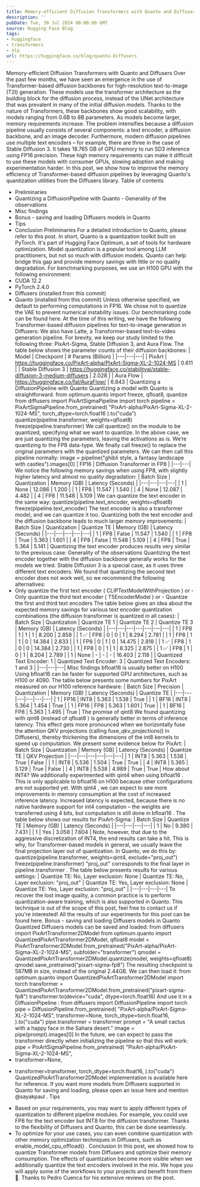 ```yaml
---
title: Memory-efficient Diffusion Transformers with Quanto and Diffusers
description: ''
pubDate: Tue, 30 Jul 2024 00:00:00 GMT
source: Hugging Face Blog
tags:
- huggingface
- transformers
- nlp
url: https://huggingface.co/blog/quanto-diffusers
---
```


Memory-efficient Diffusion Transformers with Quanto and Diffusers
Over the past few months, we have seen an emergence in the use of Transformer-based diffusion backbones for high-resolution text-to-image (T2I) generation. These models use the transformer architecture as the building block for the diffusion process, instead of the UNet architecture that was prevalent in many of the initial diffusion models. Thanks to the nature of Transformers, these backbones show good scalability, with models ranging from 0.6B to 8B parameters.
As models become larger, memory requirements increase. The problem intensifies because a diffusion pipeline usually consists of several components: a text encoder, a diffusion backbone, and an image decoder. Furthermore, modern diffusion pipelines use multiple text encoders – for example, there are three in the case of Stable Diffusion 3. It takes 18.765 GB of GPU memory to run SD3 inference using FP16 precision.
These high memory requirements can make it difficult to use these models with consumer GPUs, slowing adoption and making experimentation harder. In this post, we show how to improve the memory efficiency of Transformer-based diffusion pipelines by leveraging Quanto's quantization utilities from the Diffusers library.
Table of contents
- Preliminaries
- Quantizing a
DiffusionPipeline
with Quanto - Generality of the observations
- Misc findings
- Bonus - saving and loading Diffusers models in Quanto
- Tips
- Conclusion
Preliminaries
For a detailed introduction to Quanto, please refer to this post. In short, Quanto is a quantization toolkit built on PyTorch. It's part of Hugging Face Optimum, a set of tools for hardware optimization.
Model quantization is a popular tool among LLM practitioners, but not so much with diffusion models. Quanto can help bridge this gap and provide memory savings with little or no quality degradation.
For benchmarking purposes, we use an H100 GPU with the following environment:
- CUDA 12.2
- PyTorch 2.4.0
- Diffusers (installed from this commit)
- Quanto (installed from this commit)
Unless otherwise specified, we default to performing computations in FP16. We chose not to quantize the VAE to prevent numerical instability issues. Our benchmarking code can be found here.
At the time of this writing, we have the following Transformer-based diffusion pipelines for text-to-image generation in Diffusers:
We also have Latte, a Transformer-based text-to-video generation pipeline.
For brevity, we keep our study limited to the following three: PixArt-Sigma, Stable Diffusion 3, and Aura Flow. The table below shows the parameter counts of their diffusion backbones:
| Model | Checkpoint | # Params (Billion) |
|---|---|---|
| PixArt | https://huggingface.co/PixArt-alpha/PixArt-Sigma-XL-2-1024-MS | 0.611 |
| Stable Diffusion 3 | https://huggingface.co/stabilityai/stable-diffusion-3-medium-diffusers | 2.028 |
| Aura Flow | https://huggingface.co/fal/AuraFlow/ | 6.843 |
Quantizing a DiffusionPipeline
with Quanto
Quantizing a model with Quanto is straightforward.
from optimum.quanto import freeze, qfloat8, quantize
from diffusers import PixArtSigmaPipeline
import torch
pipeline = PixArtSigmaPipeline.from_pretrained(
"PixArt-alpha/PixArt-Sigma-XL-2-1024-MS", torch_dtype=torch.float16
).to("cuda")
quantize(pipeline.transformer, weights=qfloat8)
freeze(pipeline.transformer)
We call quantize()
on the module to be quantized, specifying what we want to quantize. In the above case, we are just quantizing the parameters, leaving the activations as is. We’re quantizing to the FP8 data-type. We finally call freeze()
to replace the original parameters with the quantized parameters.
We can then call this pipeline
normally:
image = pipeline("ghibli style, a fantasy landscape with castles").images[0]
| FP16 | Diffusion Transformer in FP8 |
|---|---|
We notice the following memory savings when using FP8, with slightly higher latency and almost no quality degradation:
| Batch Size | Quantization | Memory (GB) | Latency (Seconds) |
|---|---|---|---|
| 1 | None | 12.086 | 1.200 |
| 1 | FP8 | 11.547 | 1.540 |
| 4 | None | 12.087 | 4.482 |
| 4 | FP8 | 11.548 | 5.109 |
We can quantize the text encoder in the same way:
quantize(pipeline.text_encoder, weights=qfloat8)
freeze(pipeline.text_encoder)
The text encoder is also a transformer model, and we can quantize it too. Quantizing both the text encoder and the diffusion backbone leads to much larger memory improvements:
| Batch Size | Quantization | Quantize TE | Memory (GB) | Latency (Seconds) |
|---|---|---|---|---|
| 1 | FP8 | False | 11.547 | 1.540 |
| 1 | FP8 | True | 5.363 | 1.601 |
| 4 | FP8 | False | 11.548 | 5.109 |
| 4 | FP8 | True | 5.364 | 5.141 |
Quantizing the text encoder produces results very similar to the previous case:
Generality of the observations
Quantizing the text encoder together with the diffusion backbone generally works for the models we tried. Stable Diffusion 3 is a special case, as it uses three different text encoders. We found that quantizing the second text encoder does not work well, so we recommend the following alternatives:
- Only quantize the first text encoder (
CLIPTextModelWithProjection
) or - Only quantize the third text encoder (
T5EncoderModel
) or - Quantize the first and third text encoders
The table below gives an idea about the expected memory savings for various text encoder quantization combinations (the diffusion transformer is quantized in all cases):
| Batch Size | Quantization | Quantize TE 1 | Quantize TE 2 | Quantize TE 3 | Memory (GB) | Latency (Seconds) |
|---|---|---|---|---|---|---|
| 1 | FP8 | 1 | 1 | 1 | 8.200 | 2.858 |
| 1 ✅ | FP8 | 0 | 0 | 1 | 8.294 | 2.781 |
| 1 | FP8 | 1 | 1 | 0 | 14.384 | 2.833 |
| 1 | FP8 | 0 | 1 | 0 | 14.475 | 2.818 |
| 1 ✅ | FP8 | 1 | 0 | 0 | 14.384 | 2.730 |
| 1 | FP8 | 0 | 1 | 1 | 8.325 | 2.875 |
| 1 ✅ | FP8 | 1 | 0 | 1 | 8.204 | 2.789 |
| 1 | None | - | - | - | 16.403 | 2.118 |
| Quantized Text Encoder: 1 | Quantized Text Encoder: 3 | Quantized Text Encoders: 1 and 3 |
|---|---|---|
Misc findings
bfloat16
is usually better on H100
Using bfloat16
can be faster for supported GPU architectures, such as H100 or 4090. The table below presents some numbers for PixArt measured on our H100 reference hardware:
| Batch Size | Precision | Quantization | Memory (GB) | Latency (Seconds) | Quantize TE |
|---|---|---|---|---|---|
| 1 | FP16 | INT8 | 5.363 | 1.538 | True |
| 1 | BF16 | INT8 | 5.364 | 1.454 | True |
| 1 | FP16 | FP8 | 5.363 | 1.601 | True |
| 1 | BF16 | FP8 | 5.363 | 1.495 | True |
The promise of qint8
We found quantizing with qint8
(instead of qfloat8
) is generally better in terms of inference latency. This effect gets more pronounced when we horizontally fuse the attention QKV projections (calling fuse_qkv_projections()
in Diffusers), thereby thickening the dimensions of the int8 kernels to speed up computation. We present some evidence below for PixArt:
| Batch Size | Quantization | Memory (GB) | Latency (Seconds) | Quantize TE | QKV Projection |
|---|---|---|---|---|---|
| 1 | INT8 | 5.363 | 1.538 | True | False |
| 1 | INT8 | 5.536 | 1.504 | True | True |
| 4 | INT8 | 5.365 | 5.129 | True | False |
| 4 | INT8 | 5.538 | 4.989 | True | True |
How about INT4?
We additionally experimented with qint4
when using bfloat16
. This is only applicable to bfloat16
on H100 because other configurations are not supported yet. With qint4
, we can expect to see more improvements in memory consumption at the cost of increased inference latency. Increased latency is expected, because there is no native hardware support for int4 computation – the weights are transferred using 4 bits, but computation is still done in bfloat16
. The table below shows our results for PixArt-Sigma:
| Batch Size | Quantize TE | Memory (GB) | Latency (Seconds) |
|---|---|---|---|
| 1 | No | 9.380 | 7.431 |
| 1 | Yes | 3.058 | 7.604 |
Note, however, that due to the aggressive discretization of INT4, the end results can take a hit. This is why, for Transformer-based models in general, we usually leave the final projection layer out of quantization. In Quanto, we do this by:
quantize(pipeline.transformer, weights=qint4, exclude="proj_out")
freeze(pipeline.transformer)
"proj_out"
corresponds to the final layer in pipeline.transformer
. The table below presents results for various settings:
| Quantize TE: No, Layer exclusion: None | Quantize TE: No, Layer exclusion: "proj_out" | Quantize TE: Yes, Layer exclusion: None | Quantize TE: Yes, Layer exclusion: "proj_out" |
|---|---|---|---|
To recover the lost image quality, a common practice is to perform quantization-aware training, which is also supported in Quanto. This technique is out of the scope of this post, feel free to contact us if you're interested!
All the results of our experiments for this post can be found here.
Bonus - saving and loading Diffusers models in Quanto
Quantized Diffusers models can be saved and loaded:
from diffusers import PixArtTransformer2DModel
from optimum.quanto import QuantizedPixArtTransformer2DModel, qfloat8
model = PixArtTransformer2DModel.from_pretrained("PixArt-alpha/PixArt-Sigma-XL-2-1024-MS", subfolder="transformer")
qmodel = QuantizedPixArtTransformer2DModel.quantize(model, weights=qfloat8)
qmodel.save_pretrained("pixart-sigma-fp8")
The resulting checkpoint is 587MB in size, instead of the original 2.44GB. We can then load it:
from optimum.quanto import QuantizedPixArtTransformer2DModel
import torch
transformer = QuantizedPixArtTransformer2DModel.from_pretrained("pixart-sigma-fp8")
transformer.to(device="cuda", dtype=torch.float16)
And use it in a DiffusionPipeline
:
from diffusers import DiffusionPipeline
import torch
pipe = DiffusionPipeline.from_pretrained(
"PixArt-alpha/PixArt-Sigma-XL-2-1024-MS",
transformer=None,
torch_dtype=torch.float16,
).to("cuda")
pipe.transformer = transformer
prompt = "A small cactus with a happy face in the Sahara desert."
image = pipe(prompt).images[0]
In the future, we can expect to pass the transformer
directly when initializing the pipeline so that this will work:
pipe = PixArtSigmaPipeline.from_pretrained(
"PixArt-alpha/PixArt-Sigma-XL-2-1024-MS",
- transformer=None,
+ transformer=transformer,
torch_dtype=torch.float16,
).to("cuda")
QuantizedPixArtTransformer2DModel
implementation is available here for reference. If you want more models from Diffusers supported in Quanto for saving and loading, please open an issue here and mention @sayakpaul
.
Tips
- Based on your requirements, you may want to apply different types of quantization to different pipeline modules. For example, you could use FP8 for the text encoder but INT8 for the diffusion transformer. Thanks to the flexibility of Diffusers and Quanto, this can be done seamlessly.
- To optimize for your use cases, you can even combine quantization with other memory optimization techniques in Diffusers, such as
enable_model_cpu_offload()
.
Conclusion
In this post, we showed how to quantize Transformer models from Diffusers and optimize their memory consumption. The effects of quantization become more visible when we additionally quantize the text encoders involved in the mix. We hope you will apply some of the workflows to your projects and benefit from them 🤗.
Thanks to Pedro Cuenca for his extensive reviews on the post.